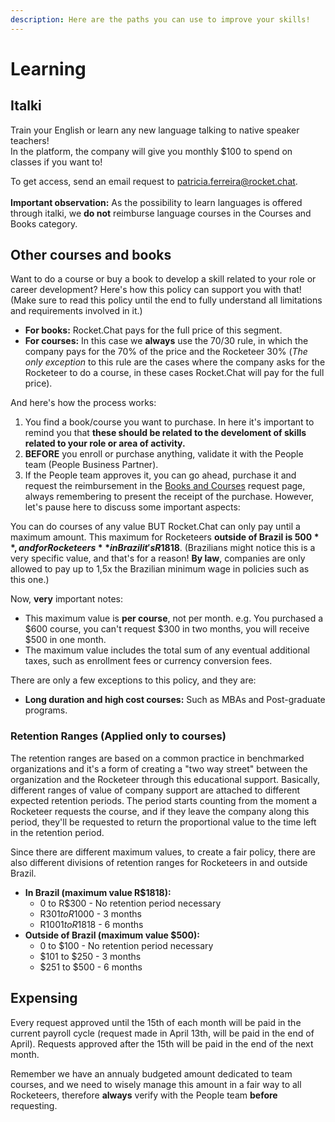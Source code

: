 ```yaml
---
description: Here are the paths you can use to improve your skills!
---
```


# Learning

## Italki

Train your English or learn any new language talking to native speaker teachers!\
In the platform, the company will give you monthly $100 to spend on classes if you want to!

To get access, send an email request to patricia.ferreira@rocket.chat.\
\
**Important observation:** As the possibility to learn languages is offered through italki, we **do not** reimburse language courses in the Courses and Books category.

## Other courses and books

Want to do a course or buy a book to develop a skill related to your role or career development? Here's how this policy can support you with that! (Make sure to read this policy until the end to fully understand all limitations and requirements involved in it.)

* **For books:** Rocket.Chat pays for the full price of this segment.
* **For courses:** In this case we **always** use the 70/30 rule, in which the company pays for the 70% of the price and the Rocketeer 30% (_The only exception_ to this rule are the cases where the company asks for the Rocketeer to do a course, in these cases Rocket.Chat will pay for the full price).&#x20;

And here's how the process works:

1. You find a book/course you want to purchase. In here it's important to remind you that **these should be related to the develoment of skills related to your role or area of activity.**
2. **BEFORE** you enroll or purchase anything, validate it with the People team (People Business Partner).
3. If the People team approves it, you can go ahead, purchase it and request the reimbursement in the [Books and Courses](https://people.zoho.com/rocketchat/zp#compensation/form/listview-formId:524549000001045001/viewId:524549000001045003) request page, always remembering to present the receipt of the purchase. However, let's pause here to discuss some important aspects:

You can do courses of any value BUT Rocket.Chat can only pay until a maximum amount. This maximum for Rocketeers **outside of Brazil is $500**, and for Rocketeers **in Brazil it's R$1818**. (Brazilians might notice this is a very specific value, and that's for a reason! **By law**, companies are only allowed to pay up to 1,5x the Brazilian minimum wage in policies such as this one.) &#x20;

Now, **very** important notes:

* This maximum value is **per course**, not per month. e.g. You purchased a $600 course, you can't request $300 in two months, you will receive $500 in one month.
* The maximum value includes the total sum of any eventual additional taxes, such as enrollment fees or currency conversion fees.

There are only a few exceptions to this policy, and they are:

* **Long duration and high cost courses:** Such as MBAs and Post-graduate programs.

### Retention Ranges (Applied only to courses)

The retention ranges are based on a common practice in benchmarked organizations and it's a form of creating a "two way street" between the organization and the Rocketeer through this educational support. Basically, different ranges of value of company support are attached to different expected retention periods. The period starts counting from the moment a Rocketeer requests the course, and if they leave the company along this period, they'll be requested to return the proportional value to the time left in the retention period.

Since there are different maximum values, to create a fair policy, there are also different divisions of retention ranges for Rocketeers in and outside Brazil.

* **In Brazil (maximum value R$1818):**
  * 0 to R$300 - No retention period necessary
  * R$301 to R$1000 - 3 months
  * R$1001 to R$1818 - 6 months
* **Outside of Brazil (maximum value $500):**
  * 0 to $100 - No retention period necessary
  * $101 to $250 - 3 months
  * $251 to $500 - 6 months

## Expensing

Every request approved until the 15th of each month will be paid in the current payroll cycle (request made in April 13th, will be paid in the end of April). Requests approved after the 15th will be paid in the end of the next month.

Remember we have an annualy budgeted amount dedicated to team courses, and we need to wisely manage this amount in a fair way to all Rocketeers, therefore **always** verify with the People team **before** requesting.
